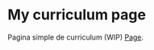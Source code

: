 # My curriculum page

Pagina simple de curriculum (WIP) [Page]([https://github.com/facebook/create-react-app](https://63854258a04cfb0e5ae70508--stirring-clafoutis-c31aa3.netlify.app)).
